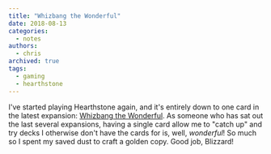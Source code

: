 ```yaml
---
title: "Whizbang the Wonderful"
date: 2018-08-13
categories:
  - notes
authors:
  - chris
archived: true
tags:
  - gaming
  - hearthstone
---
```


I've started playing Hearthstone again, and it's entirely down to one card in the latest expansion: [Whizbang the Wonderful](https://kotaku.com/new-hearthstone-card-builds-its-own-crappy-deck-so-you-1827753650). As someone who has sat out the last several expansions, having a single card allow me to "catch up" and try decks I otherwise don't have the cards for is, well, _wonderful_! So much so I spent my saved dust to craft a golden copy. Good job, Blizzard!

